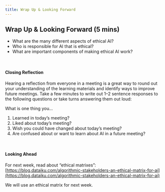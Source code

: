 ```yaml
---
title: Wrap Up & Looking Forward
---
```


## Wrap Up & Looking Forward (5 mins)

* What are the many different aspects of ethical AI? 
* Who is responsible for AI that is ethical? 
* What are important components of making ethical AI work?

<br>

#### Closing Reflection
Hearing a reflection from everyone in a meeting is a great way to round out your understanding of the learning materials and identify ways to improve future meetings. Take a few minutes to write out 1–2 sentence responses to the following questions or take turns answering them out loud: 

What is one thing you...					
1. Learned in today’s meeting?
1. Liked about today’s meeting? 
1. Wish you could have changed about today’s meeting? 
1. Are confused about or want to learn about AI in a future meeting?

<br>

#### Looking Ahead
For next week, read about “ethical matrixes”: [https://blog.dataiku.com/algorithmic-stakeholders-an-ethical-matrix-for-ai](https://blog.dataiku.com/algorithmic-stakeholders-an-ethical-matrix-for-ai)

We will use an ethical matrix for next week. 
